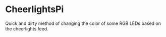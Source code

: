 CheerlightsPi
=============

Quick and dirty method of changing the color of some RGB LEDs based on the cheerlights feed.